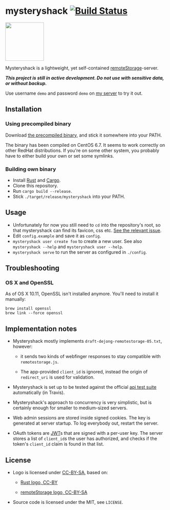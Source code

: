 # mysteryshack [![Build Status](https://travis-ci.org/untitaker/mysteryshack.svg?branch=master)](https://travis-ci.org/untitaker/mysteryshack)

<img src="https://shack.unterwaditzer.net/static/logo.svg" width=120 height=120 />

Mysteryshack is a lightweight, yet self-contained
[remoteStorage](http://remotestorage.io/)-server.

***This project is still in active development. Do not use with sensitive data, or without backup.***

Use username `demo` and password `demo` on [my
server](https://shack.unterwaditzer.net) to try it out.

## Installation

### Using precompiled binary

Download [the precompiled binary](https://unterwaditzer.net/bin/mysteryshack),
and stick it somewhere into your PATH.

The binary has been compiled on CentOS 6.7. It seems to work correctly on other
RedHat distributions. If you're on some other system, you probably have to
either build your own or set some symlinks.

### Building own binary

* Install [Rust](https://www.rust-lang.org/) and [Cargo](https://crates.io/install).
* Clone this repository.
* Run `cargo build --release`.
* Stick `./target/release/mysteryshack` into your PATH.

## Usage

* Unfortunately for now you still need to `cd` into the repository's root, so
  that mysteryshack can find its favicon, css etc. [See the relevant
  issue](https://github.com/untitaker/mysteryshack/issues/8).
* Edit `config.example` and save it as `config`.
* `mysteryshack user create foo` to create a new user. See also `mysteryshack
  --help` and `mysteryshack user --help`.
* `mysteryshack serve` to run the server as configured in `./config`.

## Troubleshooting

### OS X and OpenSSL

As of OS X 10.11, OpenSSL isn't installed anymore. You'll need to install it manually:

    brew install openssl
    brew link --force openssl

## Implementation notes

* Mysteryshack mostly implements `draft-dejong-remotestorage-05.txt`, however:

  - it sends two kinds of webfinger responses to stay compatible with
    `remotestorage.js`.

  - The app-provided `client_id` is ignored, instead the origin of
    `redirect_uri` is used for validation.

* Mysteryshack is set up to be tested against the official [api test
  suite](https://github.com/remotestorage/api-test-suite/) automatically (in
  Travis).

* Mysteryshack's approach to concurrency is very simplistic, but is certainly
  enough for smaller to medium-sized servers.

* Web admin sessions are stored inside signed cookies. The key is generated at
  server startup. To log everybody out, restart the server.

* OAuth tokens are [JWT](https://jwt.io/)s that are signed with a per-user key.
  The server stores a list of `client_id`s the user has authorized, and checks
  if the token's `client_id` claim is found in that list.


## License

* Logo is licensed under
  [CC-BY-SA](https://creativecommons.org/licenses/by-sa/3.0/), based on:

  * [Rust logo, CC-BY](https://www.rust-lang.org/legal.html)

  * [remoteStorage logo, CC-BY-SA](https://github.com/remotestorage/design)

* Source code is licensed under the MIT, see `LICENSE`.
